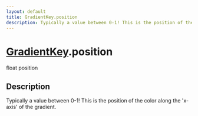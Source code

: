 ```yaml
---
layout: default
title: GradientKey.position
description: Typically a value between 0-1! This is the position of the color along the 'x-axis' of the gradient.
---
```

# [GradientKey]({{site.url}}/Pages/Reference/GradientKey.html).position

<div class='signature' markdown='1'>
float position
</div>

## Description
Typically a value between 0-1! This is the position of
the color along the 'x-axis' of the gradient.

